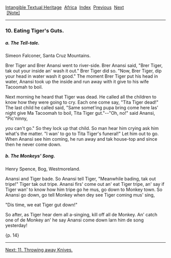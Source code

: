 [Intangible Textual Heritage](../../index)  [Africa](../index) 
[Index](index)  [Previous](jas009)  [Next](jas011)   
 [\[Note\]](jas010n)

------------------------------------------------------------------------

### 10. Eating Tiger's Guts.

##### a. The Tell-tale.

Simeon Falconer, Santa Cruz Mountains.

Brer Tiger and Brer Anansi went to river-side. Brer Anansi said, "Brer
Tiger, tak out your inside an' wash it out." Brer Tiger did so. "Now,
Brer Tiger, dip your head in water wash it good." The moment Brer Tiger
put his head in water, Anansi took up the inside and run away with it
give to his wife Tacoomah to boil.

Next morning he heard that Tiger was dead. He called all the children to
know how they were going to cry. Each one come say, "Tita Tiger dead!"
The last child he called said, "Same somet'ing pupa bring come here las'
night give Ma Tacoomah to boil, Tita Tiger gut."--"Oh, no!" said Anansi,
"Pic'ninny,

*you* can't go." So they lock up that child. So man hear him crying ask
him what's the matter. "I wan' to go to Tita Tiger's funeral!" Let him
out to go. When Anansi see him coming, he run away and tak house-top and
since then he never come down.

##### b. The Monkeys' Song.

Henry Spence, Bog, Westmoreland.

Anansi and Tiger bade. So Anansi tell Tiger, "Meanwhile bading, tak out
tripe!" Tiger tak out tripe. Anansi firs' come out an' eat Tiger tripe,
an' say if Tiger wan' to know how him tripe go he mus, go down to Monkey
town. So Anansi go down, go tell Monkey when dey see Tiger coming mus'
sing,

"Dis time, we eat Tiger gut down!"

So after, as Tiger hear dem all a-singing, kill off all de Monkey. An'
catch one of de Monkey an' he say Anansi come down larn him de song
yesterday!

{p. 14}

------------------------------------------------------------------------

[Next: 11. Throwing away Knives.](jas011)
